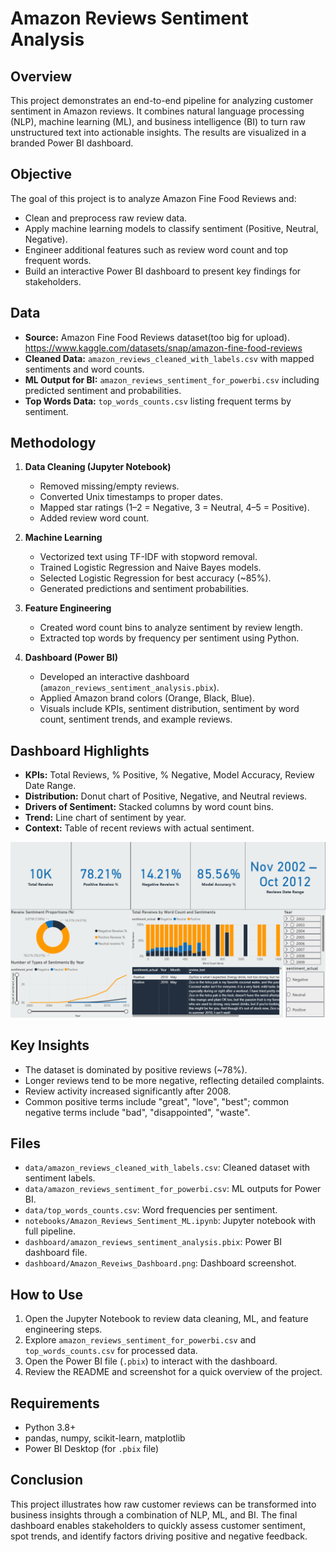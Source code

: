 # Amazon Reviews Sentiment Analysis

## Overview
This project demonstrates an end-to-end pipeline for analyzing customer sentiment in Amazon reviews. It combines natural language processing (NLP), machine learning (ML), and business intelligence (BI) to turn raw unstructured text into actionable insights. The results are visualized in a branded Power BI dashboard.

## Objective
The goal of this project is to analyze Amazon Fine Food Reviews and:
- Clean and preprocess raw review data.
- Apply machine learning models to classify sentiment (Positive, Neutral, Negative).
- Engineer additional features such as review word count and top frequent words.
- Build an interactive Power BI dashboard to present key findings for stakeholders.

## Data
- **Source:** Amazon Fine Food Reviews dataset(too big for upload). https://www.kaggle.com/datasets/snap/amazon-fine-food-reviews
- **Cleaned Data:** `amazon_reviews_cleaned_with_labels.csv` with mapped sentiments and word counts.
- **ML Output for BI:** `amazon_reviews_sentiment_for_powerbi.csv` including predicted sentiment and probabilities.
- **Top Words Data:** `top_words_counts.csv` listing frequent terms by sentiment.

## Methodology
1. **Data Cleaning (Jupyter Notebook)**
   - Removed missing/empty reviews.
   - Converted Unix timestamps to proper dates.
   - Mapped star ratings (1–2 = Negative, 3 = Neutral, 4–5 = Positive).
   - Added review word count.

2. **Machine Learning**
   - Vectorized text using TF-IDF with stopword removal.
   - Trained Logistic Regression and Naive Bayes models.
   - Selected Logistic Regression for best accuracy (~85%).
   - Generated predictions and sentiment probabilities.

3. **Feature Engineering**
   - Created word count bins to analyze sentiment by review length.
   - Extracted top words by frequency per sentiment using Python.

4. **Dashboard (Power BI)**
   - Developed an interactive dashboard (`amazon_reviews_sentiment_analysis.pbix`).
   - Applied Amazon brand colors (Orange, Black, Blue).
   - Visuals include KPIs, sentiment distribution, sentiment by word count, sentiment trends, and example reviews.

## Dashboard Highlights
- **KPIs:** Total Reviews, % Positive, % Negative, Model Accuracy, Review Date Range.
- **Distribution:** Donut chart of Positive, Negative, and Neutral reviews.
- **Drivers of Sentiment:** Stacked columns by word count bins.
- **Trend:** Line chart of sentiment by year.
- **Context:** Table of recent reviews with actual sentiment.

![Dashboard Screenshot](Amazon_Reveiws_Sentiment_Analysis/Dashboard/Amazon_Reveiws_Dashboard.png)

## Key Insights
- The dataset is dominated by positive reviews (~78%).
- Longer reviews tend to be more negative, reflecting detailed complaints.
- Review activity increased significantly after 2008.
- Common positive terms include "great", "love", "best"; common negative terms include "bad", "disappointed", "waste".

## Files
- `data/amazon_reviews_cleaned_with_labels.csv`: Cleaned dataset with sentiment labels.
- `data/amazon_reviews_sentiment_for_powerbi.csv`: ML outputs for Power BI.
- `data/top_words_counts.csv`: Word frequencies per sentiment.
- `notebooks/Amazon_Reviews_Sentiment_ML.ipynb`: Jupyter notebook with full pipeline.
- `dashboard/amazon_reviews_sentiment_analysis.pbix`: Power BI dashboard file.
- `dashboard/Amazon_Reveiws_Dashboard.png`: Dashboard screenshot.

## How to Use
1. Open the Jupyter Notebook to review data cleaning, ML, and feature engineering steps.
2. Explore `amazon_reviews_sentiment_for_powerbi.csv` and `top_words_counts.csv` for processed data.
3. Open the Power BI file (`.pbix`) to interact with the dashboard.
4. Review the README and screenshot for a quick overview of the project.

## Requirements
- Python 3.8+
- pandas, numpy, scikit-learn, matplotlib
- Power BI Desktop (for `.pbix` file)

## Conclusion
This project illustrates how raw customer reviews can be transformed into business insights through a combination of NLP, ML, and BI. The final dashboard enables stakeholders to quickly assess customer sentiment, spot trends, and identify factors driving positive and negative feedback.

